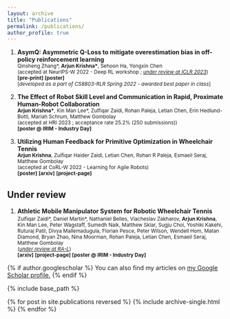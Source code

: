 ```yaml
---
layout: archive
title: "Publications"
permalink: /publications/
author_profile: true
---
```

<style scoped>
  .no-underline a {
    text-decoration:none;
  }
</style>
<div class="no-underline" markdown="1">

1. <b>AsymQ: Asymmetric Q-Loss to mitigate overestimation bias in off-policy reinforcement learning</b><br/>
  <small>Qinsheng Zhang*, <b>Arjun Krishna*</b>, Sehoon Ha, Yongxin Chen<br/>
  (accepted at NeurIPS-W 2022 - Deep RL workshop ; <i><u>under review at ICLR 2023</u></i>)<br/>
  [**[pre-print]**](https://openreview.net/forum?id=KoRdlJjgiQ) [**[poster]**](/files/asymq-poster.png) <br/>
  [<i>developed as a part of CS8803-RLR Spring 2022 - awarded best paper in class</i>]</small>

1. <b>The Effect of Robot Skill Level and Communication in Rapid, Proximate Human-Robot Collaboration</b><br/>
   <small><b>Arjun Krishna\*</b>, Kin Man Lee\*, Zulfiqar Zaidi, Rohan Paleja, Letian Chen, Erin Hedlund-Botti, Mariah Schrum, Matthew Gombolay<br/>
  (accepted at HRI 2023 ; acceptance rate 25.2% (250 submissions)) <br/>
  [**[poster @ IRIM - Industry Day]**](/files/poster-IRIM-AgileHRC.png)</small>

1. <b>Utilizing Human Feedback for Primitive Optimization in Wheelchair Tennis</b><br/>
   <small><b>Arjun Krishna</b>, Zulfiqar Haider Zaidi, Letian Chen, Rohan R Paleja, Esmaeil Seraj, Matthew Gombolay<br/>
   (accepted at CoRL-W 2022 - Learning for Agile Robots)<br/>
   [**[poster]**](/files/poster-ESTHER-ProMP.png) [**[arxiv]**](https://arxiv.org/abs/2212.14403) [**[project-page]**](/project/promp_utilize_feedback)</small>

## Under review

1. <b>Athletic Mobile Manipulator System for Robotic Wheelchair Tennis</b> <br/>
   <small>Zulfiqar Zaidi\*, Daniel Martin\*, Nathaniel Belles, Viacheslav Zakharov, <b>Arjun Krishna</b>, Kin Man Lee, Peter Wagstaff, Sumedh Naik, Matthew Sklar, Sugju Choi, Yoshiki Kakehi, Ruturaj Patil, Divya Mallemadugula, Florian Pesce, Peter Wilson, Wendell Hom, Matan Diamond, Bryan Zhao, Nina Moorman, Rohan Paleja, Letian Chen, Esmaeil Seraj, Matthew Gombolay <br/>
   (<i><u>under review at RA-L</u></i>)<br/>
   [**[arxiv]**](https://arxiv.org/abs/2210.02517v1) [**[project-page]**](https://core-robotics-lab.github.io/Wheelchair-Tennis-Robot/) [**[poster @ IRIM - Industry Day]**](/files/poster-IRIM-ESTHER.png)</small>


</div>

{% if author.googlescholar %}
  You can also find my articles on <u><a href="{{author.googlescholar}}">my Google Scholar profile</a>.</u>
{% endif %}

{% include base_path %}

{% for post in site.publications reversed %}
  {% include archive-single.html %}
{% endfor %}
